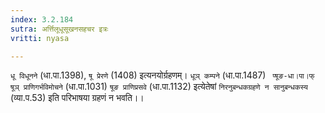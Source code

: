 ```yaml
---
index: 3.2.184
sutra: अर्त्तिलूधूसूखनसहचर इत्रः
vritti: nyasa

---
```

`धू विधूनने` (धा.पा.1398), `षू प्रेरणे` (1408) इत्यनयोर्ग्रहणम्। `धूञ् कम्पने` (धा.पा.1487) ` प्षूङ-धा।पा।फ् षूञ् प्राणिगर्भविमोचने` (धा.पा.1031) `षूङ प्राणिप्रसवे` (धा.पा.1132) इत्येतेषां `निरनुबन्धकग्रहणे न सानुबन्धकस्य` (व्या.प.53) इति परिभाषया ग्रहणं न भवति।।